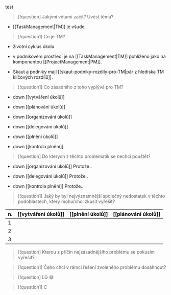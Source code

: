 test

> [!question] Jakými větami začít? Uvést téma?
- [[TaskManagement|TM]] je všude, 

> [!question1] Co je TM? 
> 
- životní cyklus úkolu

- v podnikovém prostředí je na [[TaskManagement|TM]] pohlíženo jako na komponentou [[ProjectManagement|PM]]. 

- Skaut a podniky mají [[skaut-podniky-rozdily-pro-TM|pár z hlediska TM klíčových rozdílů]]. 

> [!question1] Co zásadního z toho vyplývá pro TM? 
- down [[vytváření úkolů]]

- down [[plánování úkolů]]

- down [[organizování úkolů]]

- down [[delegování úkolů]]

- down [[plnění úkolů]]

- down [[kontrola plnění]]

> [!question] Do kterých z těchto problematik se nechci pouštět?
- down [[organizování úkolů]] Protože.. 

- down [[delegování úkolů]] Protože..

- down [[kontrola plnění]] Protože..


> [!question1] Jaký by byl nejvýznamnější společný nedostatek v těchto podoblastech, který mohu/chci zkusit vyřešit?

| n.| [[vytváření úkolů]] | [[plnění úkolů]] | [[plánování úkolů]] |
|----|----|----|----|
|1||||
|2||||
|3||||

> [!question] Kterou z příčin nejzásadnějšího problému se pokusím vyřešit?

> [!question1] Čeho chci v rámci řešení zvoleného problému dosáhnout?

> [!question] LG 😄

> [!question1] C

